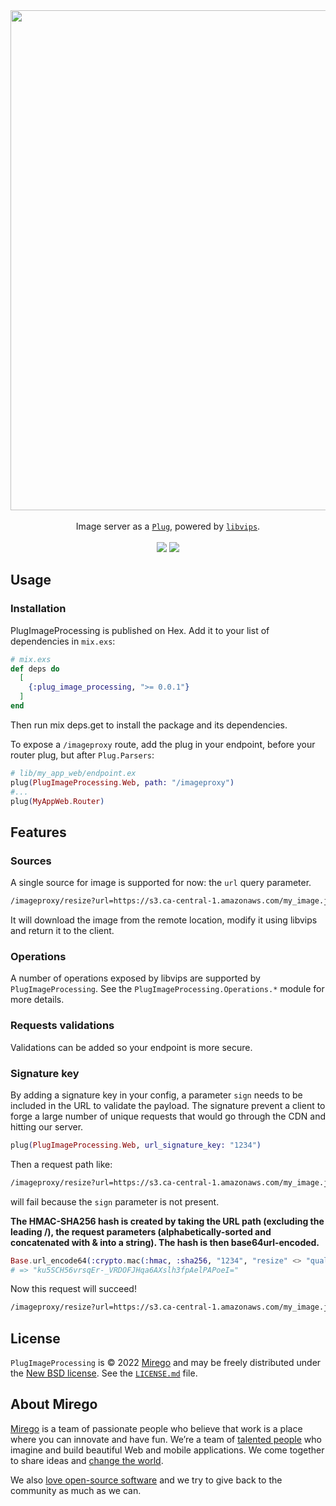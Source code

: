 <div align="center">
  <img src="https://user-images.githubusercontent.com/11348/195426081-7a62709e-3309-4f6a-9740-4ef57d8df5d4.png" width="800" />
  <br /><br />
  Image server as a <a href="https://hex.pm/packages/plug"><code>Plug</code></a>, powered by <a href="https://www.libvips.org/"><code>libvips</code></a>.
  <br /><br />
  <a href="https://github.com/mirego/plug_image_processing/actions/workflows/ci.yml"><img src="https://github.com/mirego/plug_image_processing/actions/workflows/ci.yml/badge.svg" /></a>
  <a href="https://hex.pm/packages/plug_image_processing"><img src="https://img.shields.io/hexpm/v/plug_image_processing.svg" /></a>
</div>

## Usage

### Installation

PlugImageProcessing is published on Hex. Add it to your list of dependencies in `mix.exs`:

```elixir
# mix.exs
def deps do
  [
    {:plug_image_processing, ">= 0.0.1"}
  ]
end
```

Then run mix deps.get to install the package and its dependencies.

To expose a `/imageproxy` route, add the plug in your endpoint, before your router plug, but after `Plug.Parsers`:

```elixir
# lib/my_app_web/endpoint.ex
plug(PlugImageProcessing.Web, path: "/imageproxy")
#...
plug(MyAppWeb.Router)
```

## Features

### Sources

A single source for image is supported for now: the `url` query parameter.

```sh
/imageproxy/resize?url=https://s3.ca-central-1.amazonaws.com/my_image.jpg&width=300
```

It will download the image from the remote location, modify it using libvips and return it to the client.

### Operations

A number of operations exposed by libvips are supported by `PlugImageProcessing`. See the `PlugImageProcessing.Operations.*` module for more details.

### Requests validations

Validations can be added so your endpoint is more secure.

### Signature key

By adding a signature key in your config, a parameter `sign` needs to be included in the URL to validate the payload.
The signature prevent a client to forge a large number of unique requests that would go through the CDN and hitting our server.

```elixir
plug(PlugImageProcessing.Web, url_signature_key: "1234")
```

Then a request path like:

```sh
/imageproxy/resize?url=https://s3.ca-central-1.amazonaws.com/my_image.jpg&width=300&quality=60
```

will fail because the `sign` parameter is not present.

**The HMAC-SHA256 hash is created by taking the URL path (excluding the leading /), the request parameters (alphabetically-sorted and concatenated with & into a string). The hash is then base64url-encoded.**

```elixir
Base.url_encode64(:crypto.mac(:hmac, :sha256, "1234", "resize" <> "quality=60&url=https://s3.ca-central-1.amazonaws.com/my_image.jpg&width=300"))
# => "ku5SCH56vrsqEr-_VRDOFJHqa6AXslh3fpAelPAPoeI="
```

Now this request will succeed!

```sh
/imageproxy/resize?url=https://s3.ca-central-1.amazonaws.com/my_image.jpg&width=300&quality=60&sign=ku5SCH56vrsqEr-_VRDOFJHqa6AXslh3fpAelPAPoeI=
```

## License

`PlugImageProcessing` is © 2022 [Mirego](https://www.mirego.com) and may be freely distributed under the [New BSD license](http://opensource.org/licenses/BSD-3-Clause). See the [`LICENSE.md`](https://github.com/mirego/plug_image_processing/blob/master/LICENSE.md) file.

## About Mirego

[Mirego](https://www.mirego.com) is a team of passionate people who believe that work is a place where you can innovate and have fun. We’re a team of [talented people](https://life.mirego.com) who imagine and build beautiful Web and mobile applications. We come together to share ideas and [change the world](http://www.mirego.org).

We also [love open-source software](https://open.mirego.com) and we try to give back to the community as much as we can.
